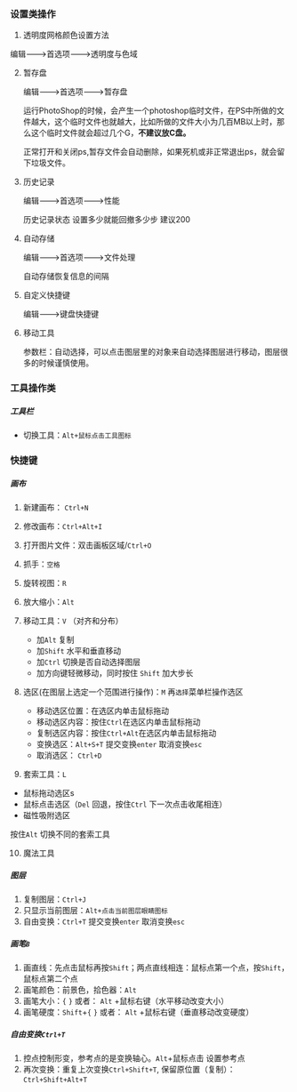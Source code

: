 ### 设置类操作

1.  透明度网格颜色设置方法

   编辑--->首选项--->透明度与色域
   
2.  暂存盘

    编辑--->首选项--->暂存盘

    运行PhotoShop的时候，会产生一个photoshop临时文件，在PS中所做的文件越大，这个临时文件也就越大，比如所做的文件大小为几百MB以上时，那么这个临时文件就会超过几个G，**不建议放C盘。**

    正常打开和关闭ps,暂存文件会自动删除，如果死机或非正常退出ps，就会留下垃圾文件。

3.  历史记录

    编辑--->首选项--->性能

    历史记录状态 设置多少就能回撤多少步 建议200

4.  自动存储

    编辑--->首选项--->文件处理

    自动存储恢复信息的间隔

5.  自定义快捷键

    编辑--->键盘快捷键

6.  移动工具

    参数栏：自动选择，可以点击图层里的对象来自动选择图层进行移动，图层很多的时候谨慎使用。

### 工具操作类

##### 工具栏

- 切换工具：`Alt+鼠标点击工具图标`

### 快捷键

##### 画布

1. 新建画布： `Ctrl+N`

2. 修改画布：`Ctrl+Alt+I`

3. 打开图片文件：双击画板区域/`Ctrl+O`

4. 抓手：`空格`

5. 旋转视图：`R`

6. 放大缩小：`Alt`

7. 移动工具：`V`    （对齐和分布）
   - 加`Alt`       复制
   - 加`Shift`  水平和垂直移动 
   - 加`Ctrl`    切换是否自动选择图层
   - 加方向键轻微移动，同时按住 `Shift` 加大步长
   
8. 选区(在图层上选定一个范围进行操作)：`M`      再`选择`菜单栏操作选区

   - 移动选区位置：在选区内单击鼠标拖动
   - 移动选区内容：按住`Ctrl`在选区内单击鼠标拖动
   - 复制选区内容：按住`Ctrl+Alt`在选区内单击鼠标拖动
   - 变换选区：`Alt+S+T`    提交变换`enter`  取消变换`esc`
   - 取消选区： `Ctrl+D`

9.  套索工具：`L`

   - 鼠标拖动选区s
   - 鼠标点击选区（`Del` 回退，按住`Ctrl` 下一次点击收尾相连）
   - 磁性吸附选区

   按住`Alt` 切换不同的套索工具

10. 魔法工具



##### 图层

1. 复制图层：`Ctrl+J`
2. 只显示当前图层：`Alt+点击当前图层眼睛图标`
3. 自由变换：`Ctrl+T`    提交变换`enter`  取消变换`esc`

##### 画笔`B`

1. 画直线：先点击鼠标再按`Shift`；两点直线相连：鼠标点第一个点，按`Shift`，鼠标点第二个点
2. 画笔颜色：前景色，拾色器：`Alt`
3. 画笔大小：`{` `}`      或者： `Alt` +鼠标右键（水平移动改变大小）
4. 画笔硬度：`Shift`+`{` `}`      或者： `Alt` +鼠标右键（垂直移动改变硬度）

##### 自由变换`Ctrl+T`

1. 控点控制形变，参考点的是变换轴心。`Alt`+鼠标点击 设置参考点
2. 再次变换：重复上次变换`Ctrl+Shift+T`, 保留原位置（复制）：`Ctrl+Shift+Alt+T`

